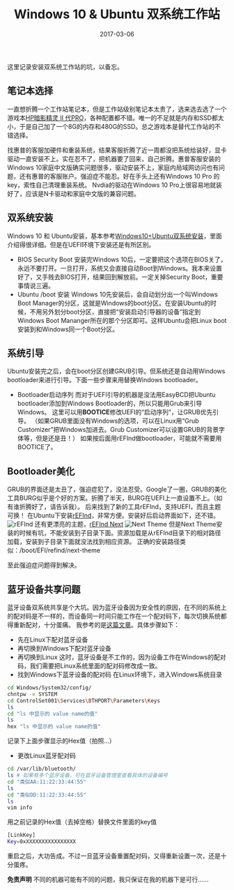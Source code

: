 ﻿---
title: Windows 10 & Ubuntu 双系统工作站
categories: 备忘 
tags: [操作系统, bootloader]
date: 2017-03-06
toc: true
---
这里记录安装双系统工作站的坑，以备忘。

## 笔记本选择
一直想折腾一个工作站笔记本，但是工作站级别笔记本太贵了，选来选去选了一个游戏本[HP暗影精灵 II 代PRO][1]，各种配置都不错。唯一的不足就是内存和SSD都太小，于是自己加了一个8G的内存和480G的SSD。总之游戏本是替代工作站的不错选择。
<!--more-->
找惠普的客服加硬件和重装系统，结果客服折腾了近一周都没把系统给装好，显卡驱动一直安装不上。实在忍不了，把机器要了回来，自己折腾。惠普客服安装的Windows 10家庭中文版确实问题很多，驱动安装不上，家庭内局域网访问也有问题，还有惠普的客服账户。强迫症不能忍。好在手头上还有Windows 10 Pro 的key，索性自己清理重装系统。
Nvdia的驱动在Windows 10 Pro上很容易地就装好了，应该是N卡驱动和家庭中文版的兼容问题。

## 双系统安装
Windows 10 和 Ubuntu安装，基本参考[Windows10+Ubuntu双系统安装][2]，里面介绍得很详细。但是在UEFI环境下安装还是有所区别。
- BIOS Security Boot
安装完Windows 10后，一定要把这个选项在BIOS关了，永远不要打开。一旦打开，系统又会直接自动Boot到Windows。我本来设置好了，又手贱去BIOS打开，结果回到解放前。一定关掉Security Boot，重要事情说三遍。
- Ubuntu /boot 安装
Windows 10先安装后，会自动划分出一个叫Windows Boot Manager的分区，这就是Windows的boot分区。在安装Ubuntu的时候，不用另外划分boot分区，直接把“安装启动引导器的设备”指定到Windows Boot Mananger所在的那个分区即可。这样Ubuntu会把Linux boot安装到和Windows同一个Boot分区。

## 系统引导
Ubuntu安装完之后，会在boot分区创建GRUB引导。但系统还是自动用Windows bootloader来进行引导。下面一些步骤来用替换Windows bootloader。
- Bootloader启动序列
而对于UEFI引导的机器是没法用EasyBCD把Ubuntu bootloader添加到Windows Bootloader的，所以只能用Grub来引导Windows。
这里可以用**BOOTICE**修改UEFI的“启动序列”，让GRUB优先引导。
（如果GRUB里面没有Windows的选项，可以在Linux用“Grub Customizer”把Windows加进去。Grub Customizer可以设置GRUB的背景字体等，但是还是丑！）
如果按后面用rEFInd做bootloader，可能就不需要用BOOTICE了。

## Bootloader美化
GRUB的界面还是太丑了，强迫症犯了，没法忍受。Google了一圈，GRUB的美化工具BURG似乎是个好的方案。折腾了半天，BURG在UEFI上一直设置不上。（如有谁折腾好了，请告诉我）。
后来找到了新的工具rEFInd，支持UEFI，而且主题可换！
在Ubuntu下安装[rEFInd][3]，非常方便。安装好后启动界面如下，还不错。
![rEFInd][4]
还有更漂亮的主题，[rEFInd Next][5]
![Next Theme][6]
但是Next Theme安装的时候有坑，不能安装到子目录下面。资源加载是从rEFInd目录下的相对路径加载，安装到子目录下面就没法找到相应资源。
正确的安装路径类似：/boot/EFI/refind/next-theme

至此强迫症问题得到解决。

## 蓝牙设备共享问题
蓝牙设备双系统共享是个大坑。因为蓝牙设备因为安全性的原因，在不同的系统上的配对码是不一样的，而设备同一时间只能工作在一个配对码下，每次切换系统都得重新配对，十分蛋痛。
我参考的是[这篇文章][7]。具体步骤如下：
- 先在Linux下配对蓝牙设备
- 再切换到Windows下配对蓝牙设备
- 再切换到Linux
这时，蓝牙设备是不工作的，因为设备工作在Windows的配对码，我们需要把Linux系统里面的配对码修改成一致。
- 找到Windows下蓝牙设备的配对码
在Linux环境下，进入Windows系统目录
```bash
cd Windows/System32/config/
chntpw -e SYSTEM 
cd ControlSet001\Services\BTHPORT\Parameters\Keys 
ls 
cd "ls 中显示的 value name的值" 
ls 
hex "ls 中显示的 value name的值"
```
   记录下上面步骤显示的Hex值（拍照...）
   
- 更改Linux蓝牙配对码
```bash
cd /var/lib/bluetooth/
ls # 如果有多个蓝牙设备，可在蓝牙设备管理里查看具体的设备编号
cd "类似AA:11:22:33:44:55"
ls
cd "类似DD:11:22:33:44:55"
ls
vim info
```
   用之前记录的Hex值（去掉空格）替换文件里面的key值
```bash
[LinkKey] 
Key=0xXXXXXXXXXXXXXXXX
```
   重启之后，大功告成。不过一旦蓝牙设备重置配对码，又得重新设置一次，还是十分蛋疼。

**免责声明**
不同的机器可能有不同的问题，我只保证在我的机器下是可行……


  [1]: http://www.hpstore.cn/wasd-ii-15-ax224tx-1.html
  [2]: http://www.jianshu.com/p/2eebd6ad284d
  [3]: http://www.rodsbooks.com/refind/
  [4]: http://www.rodsbooks.com/refind/refind.png
  [5]: http://sdbinwiiexe.deviantart.com/art/rEFInd-Next-Theme-407754566
  [6]: http://pre15.deviantart.net/9c17/th/pre/f/2013/290/b/d/refind_next_theme_by_sdbinwiiexe-d6qrlfq.png
  [7]: http://www.itdadao.com/articles/c15a638924p0.html
